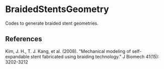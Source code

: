 # BraidedStentsGeometry

Codes to generate braided stent geometries.

## References
Kim, J. H., T. J. Kang, et al. (2008). "Mechanical modeling of self-expandable stent fabricated using braiding technology." J Biomech 41(15): 3202-3212
